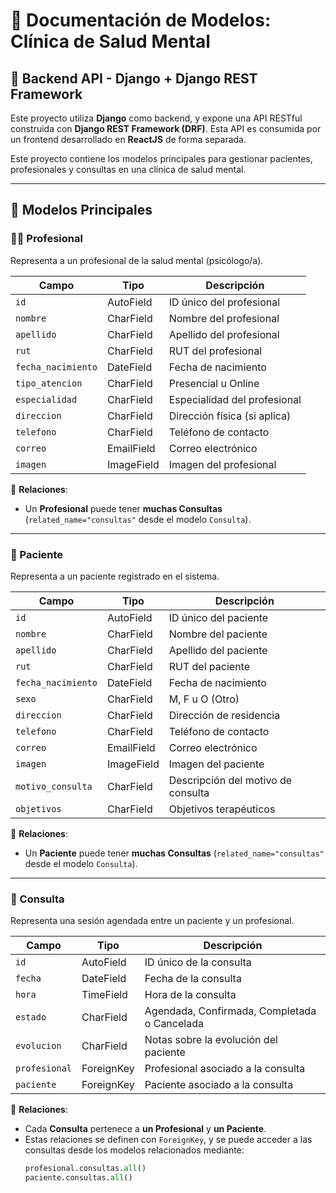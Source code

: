 # 📘 Documentación de Modelos: Clínica de Salud Mental



## 📡 Backend API - Django + Django REST Framework

Este proyecto utiliza **Django** como backend, y expone una API RESTful construida con **Django REST Framework (DRF)**. Esta API es consumida por un frontend desarrollado en **ReactJS** de forma separada.



Este proyecto contiene los modelos principales para gestionar pacientes, profesionales y consultas en una clínica de salud mental.

---

## 📌 Modelos Principales

### 🧑‍⚕️ Profesional

Representa a un profesional de la salud mental (psicólogo/a).

| Campo              | Tipo              | Descripción                                     |
|--------------------|-------------------|-------------------------------------------------|
| `id`               | AutoField         | ID único del profesional                        |
| `nombre`           | CharField         | Nombre del profesional                          |
| `apellido`         | CharField         | Apellido del profesional                        |
| `rut`              | CharField         | RUT del profesional                             |
| `fecha_nacimiento` | DateField         | Fecha de nacimiento                             |
| `tipo_atencion`    | CharField         | Presencial u Online                             |
| `especialidad`     | CharField         | Especialidad del profesional                    |
| `direccion`        | CharField         | Dirección física (si aplica)                    |
| `telefono`         | CharField         | Teléfono de contacto                            |
| `correo`           | EmailField        | Correo electrónico                              |
| `imagen`           | ImageField        | Imagen del profesional                          |

📎 **Relaciones**:
- Un **Profesional** puede tener **muchas Consultas** (`related_name="consultas"` desde el modelo `Consulta`).

---

### 🧍 Paciente

Representa a un paciente registrado en el sistema.

| Campo              | Tipo              | Descripción                                     |
|--------------------|-------------------|-------------------------------------------------|
| `id`               | AutoField         | ID único del paciente                           |
| `nombre`           | CharField         | Nombre del paciente                             |
| `apellido`         | CharField         | Apellido del paciente                           |
| `rut`              | CharField         | RUT del paciente                                |
| `fecha_nacimiento` | DateField         | Fecha de nacimiento                             |
| `sexo`             | CharField         | M, F u O (Otro)                                 |
| `direccion`        | CharField         | Dirección de residencia                         |
| `telefono`         | CharField         | Teléfono de contacto                            |
| `correo`           | EmailField        | Correo electrónico                              |
| `imagen`           | ImageField        | Imagen del paciente                             |
| `motivo_consulta`  | CharField         | Descripción del motivo de consulta              |
| `objetivos`        | CharField         | Objetivos terapéuticos                          |

📎 **Relaciones**:
- Un **Paciente** puede tener **muchas Consultas** (`related_name="consultas"` desde el modelo `Consulta`).

---

### 📅 Consulta

Representa una sesión agendada entre un paciente y un profesional.

| Campo        | Tipo        | Descripción                                   |
|--------------|-------------|-----------------------------------------------|
| `id`         | AutoField   | ID único de la consulta                       |
| `fecha`      | DateField   | Fecha de la consulta                          |
| `hora`       | TimeField   | Hora de la consulta                           |
| `estado`     | CharField   | Agendada, Confirmada, Completada o Cancelada |
| `evolucion`  | CharField   | Notas sobre la evolución del paciente         |
| `profesional`| ForeignKey  | Profesional asociado a la consulta            |
| `paciente`   | ForeignKey  | Paciente asociado a la consulta               |

📎 **Relaciones**:
- Cada **Consulta** pertenece a **un Profesional** y **un Paciente**.
- Estas relaciones se definen con `ForeignKey`, y se puede acceder a las consultas desde los modelos relacionados mediante:
  ```python
  profesional.consultas.all()
  paciente.consultas.all()
